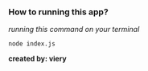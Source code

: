 ### How to running this app?
_running this command on your terminal_
``` 
node index.js
```

**created by: viery**
